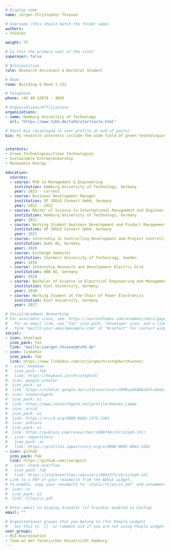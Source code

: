 ```yaml
---
# Display name
name: Jürgen Christopher Thiesen

# Username (this should match the folder name)
authors:
- thiesen

weight: 75

# Is this the primary user of the site?
superuser: false

# Role/position
role: Research Assistant & Doctoral Student

# Room
room: Building Q Room 1.132

# Telephone
phone: +49 40 42878 - 4845

# Organizations/Affiliations
organizations:
- name: Hamburg University of Technology
  url: "https://www.tuhh.de/tuhh/startseite.html"

# Short bio (displayed in user profile at end of posts)
bio: My research interests include the wide field of green technologies and sustainable entrepreneurship.


interests:
- Green Technologies/Clean Technologies
- Sustainable Entrepreneurship
- Renewable Energy

education:
  courses:
  - course: PhD in Management & Engineering
    institution: Hamburg University of Technology, Germany
    year: 2023 - current
  - course: Business Development Manager
    institution: GP JOULE Connect GmbH, Germany
    year: 2021 - 2022
  - course: Master of Science in International Management and Engineering
    institution: Hamburg University of Technology, Germany
    year: 2021
  - course: Working Student Business Development and Product Management
    institution: GP JOULE Connect GmbH, Germany
    year: 2021
  - course: Internship in Controlling Development and Project Controlling Digitization
    institution: Audi AG, Germany
    year: 2020
  - course: Exchange Semester
    institution: Chalmers University of Technology, Sweden
    year: 2019
  - course: Internship Research and Development Electric Grid
    institution: ABB AG, Germany
    year: 2018
  - course: Bachelor of Science in Electrical Engineering and Management
    institution: Kiel University, Germany
    year: 2018
  - course: Working Student at the Chair of Power Electronics
    institution: Kiel University, Germany
    year: 2017

# Social/Academic Networking
# For available icons, see: https://sourcethemes.com/academic/docs/page-builder/#icons
#   For an email link, use "fas" icon pack, "envelope" icon, and a link in the
#   form "mailto:your-email@example.com" or "#contact" for contact widget.
social:
- icon: envelope
  icon_pack: fas
  link: "mailto:juergen.thiesen@tuhh.de"
- icon: linkedin
  icon_pack: fab
  link: https://www.linkedin.com/in/jürgenchristopherthiesen/
# - icon: keybase
#   icon_pack: fab
#   link: https://keybase.io/christophihl
#- icon: google-scholar
#  icon_pack: ai
#  link: https://scholar.google.de/citations?user=3OREuykAAAAJ&hl=de&oi=ao
#- icon: researchgate
#  icon_pack: ai
#  link: https://www.researchgate.net/profile/Hannes_Lampe
#- icon: orcid
#  icon_pack: ai
#  link: https://orcid.org/0000-0003-1375-236X
#- icon: publons
#  icon_pack: ai
#  link: https://publons.com/researcher/1886744/christoph-ihl/
# - icon: impactstory
#   icon_pack: ai
#   link: https://profiles.impactstory.org/u/0000-0002-0842-5201
- icon: github
  icon_pack: fab
  link: https://github.com/juergenct
# - icon: stack-overflow
#   icon_pack: fab
#   link: https://stackoverflow.com/users/9882371/christoph-ihl
# Link to a PDF of your resume/CV from the About widget.
# To enable, copy your resume/CV to `static/files/cv.pdf` and uncomment the lines below.
#- icon: cv
#  icon_pack: ai
#  link: files/cv.pdf

# Enter email to display Gravatar (if Gravatar enabled in Config)
email: ""

# Organizational groups that you belong to (for People widget)
#   Set this to `[]` or comment out if you are not using People widget.
user_groups:
- MLE-Koordination
- Team an der Technischen Universität Hamburg
---
```

